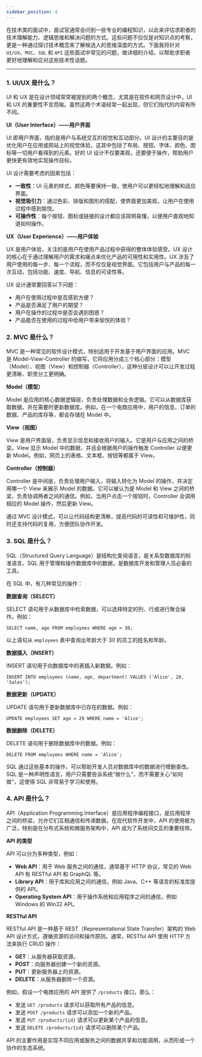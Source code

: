 ```yaml
---
sidebar_position: 4
---
```


在技术类的面试中，面试官通常会问到一些专业的编程知识，以此来评估求职者的技术理解能力、逻辑思维和解决问题的方式。这些问题不仅仅是对知识点的考察，更是一种通过探讨技术概念来了解候选人的思维深度的方式。下面我将针对 `UI/UX`、`MVC`、`SQL` 和 `API` 这些面试中常见的问题，做详细的介绍，以帮助求职者更好地理解和应对这些技术性话题。

------

### 1. UI/UX 是什么？

UI 和 UX 是在设计领域常常被提到的两个概念，尤其是在软件和网页设计中，UI 和 UX 的重要性不言而喻。虽然这两个术语经常一起出现，但它们指代的内容有所不同。

**UI（User Interface）——用户界面**

UI 即用户界面，指的是用户与系统交互的视觉和互动部分。UI 设计的主要目的是优化用户在应用或网站上的视觉体验，这其中包括了布局、按钮、字体、颜色、图标等一切用户看得到的元素。好的 UI 设计不仅要美观，还要便于操作，帮助用户更快更有效地实现操作目标。

UI 设计需要考虑的因素包括：

- **一致性**：UI 元素的样式、颜色等要保持一致，使用户可以更轻松地理解和适应界面。
- **视觉吸引力**：通过色彩、排版和图形的搭配，使界面更加美观，让用户在使用过程中感到愉悦。
- **可操作性**：每个按钮、图标或链接的设计都应该简明易懂，以便用户直观地知道如何操作。

**UX（User Experience）——用户体验**

UX 是用户体验，关注的是用户在使用产品过程中获得的整体体验感受。UX 设计的核心在于通过理解用户的需求和痛点来优化产品的可用性和实用性。UX 涉及了用户使用的每一步、每一个流程，而不仅仅是视觉界面。它包括用户与产品的每一次互动，包括功能、速度、导航、信息的可读性等。

UX 设计通常要回答以下问题：

- 用户在使用过程中是否感到方便？
- 产品是否满足了用户的期望？
- 用户在操作的过程中是否会遇到困惑？
- 产品能否在使用的过程中给用户带来愉悦的体验？

### 2. MVC 是什么？

MVC 是一种常见的软件设计模式，特别适用于开发基于用户界面的应用。MVC 是 Model-View-Controller 的缩写，它将应用分成三个核心部分：模型（Model）、视图（View）和控制器（Controller），这种分层设计可以让开发过程更清晰、职责分工更明确。

**Model（模型）**

Model 是应用的核心数据逻辑层，负责处理数据和业务逻辑。它可以从数据库获取数据，并在需要时更新数据库。例如，在一个电商应用中，用户的信息、订单的数据、产品的库存等，都会存储在 Model 中。

**View（视图）**

View 是用户界面层，负责显示信息和接收用户的输入。它是用户与应用之间的桥梁。View 显示 Model 中的数据，并且会根据用户的操作触发 Controller 以便更新 Model。例如，网页上的表格、文本框、按钮等都属于 View。

**Controller（控制器）**

Controller 是中间层，负责处理用户输入，将输入转化为 Model 的操作，并决定用哪一个 View 来展示 Model 的数据。它可以被认为是 Model 和 View 之间的桥梁，负责协调两者之间的通信。例如，当用户点击一个按钮时，Controller 会调用相应的 Model 操作，然后更新 View。

通过 MVC 设计模式，可以让代码结构更清晰，提高代码的可读性和可维护性，同时还支持代码的复用，方便团队协作开发。

### 3. SQL 是什么？

SQL（Structured Query Language）是结构化查询语言，是关系型数据库的标准语言。SQL 用于管理和操作数据库中的数据，是数据库开发和管理人员必备的工具。

在 SQL 中，有几种常见的操作：

**数据查询（SELECT）**

SELECT 语句用于从数据库中检索数据，可以选择特定的列、行或进行聚合操作。例如：

```
SELECT name, age FROM employees WHERE age > 30;
```

以上语句从 `employees` 表中查询出年龄大于 30 的员工的姓名和年龄。

**数据插入（INSERT）**

INSERT 语句用于向数据库中的表插入新数据。例如：

```
INSERT INTO employees (name, age, department) VALUES ('Alice', 28, 'Sales');
```

**数据更新（UPDATE）**

UPDATE 语句用于更新数据库中已存在的数据。例如：

```
UPDATE employees SET age = 29 WHERE name = 'Alice';
```

**数据删除（DELETE）**

DELETE 语句用于删除数据库中的数据。例如：

```
DELETE FROM employees WHERE name = 'Alice';
```

SQL 通过这些基本的操作，可以帮助开发人员对数据库中的数据进行增删查改。SQL 是一种声明性语言，用户只需要告诉系统“做什么”，而不需要关心“如何做”，这使得 SQL 非常易于学习和使用。

### 4. API 是什么？

API（Application Programming Interface）是应用程序编程接口，是应用程序之间的桥梁，允许它们互相通信和传递数据。在现代软件开发中，API 的使用极为广泛，特别是在分布式系统和微服务架构中，API 成为了系统间交互的重要纽带。

**API 的类型**

API 可以分为多种类型，例如：

- **Web API**：用于 Web 服务之间的通信，通常基于 HTTP 协议，常见的 Web API 有 RESTful API 和 GraphQL 等。
- **Library API**：用于库和应用之间的通信，例如 Java、C++ 等语言的标准库提供的 API。
- **Operating System API**：用于操作系统和应用程序之间的通信，例如 Windows 的 Win32 API。

**RESTful API**

RESTful API 是一种基于 REST（Representational State Transfer）架构的 Web API 设计方式，遵循资源的访问和操作原则。通常，RESTful API 使用 HTTP 方法来执行 CRUD 操作：

- **GET**：从服务器获取资源。
- **POST**：向服务器创建一个新的资源。
- **PUT**：更新服务器上的资源。
- **DELETE**：从服务器删除一个资源。

例如，假设一个电商应用的 API 提供了 `/products` 接口，那么：

- 发送 `GET /products` 请求可以获取所有产品的信息。
- 发送 `POST /products` 请求可以添加一个新的产品。
- 发送 `PUT /products/{id}` 请求可以更新某个产品的信息。
- 发送 `DELETE /products/{id}` 请求可以删除某个产品。

API 的主要作用是实现不同应用或服务之间的数据共享和功能调用，从而形成一个协作的生态系统。
